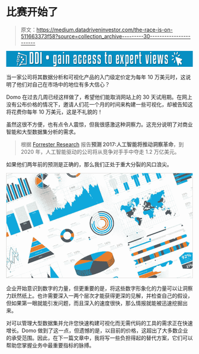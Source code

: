 # 比赛开始了

> 原文：<https://medium.datadriveninvestor.com/the-race-is-on-511663373f58?source=collection_archive---------30----------------------->

[![](img/ff548bf64d7807fcfadcf8fe6f2a539f.png)](http://www.track.datadriveninvestor.com/1B9E)

当一家公司将其数据分析和可视化产品的入门级定价定为每年 10 万美元时，这说明了他们对自己在市场中的地位有多大信心？

Domo 在过去几周已经这样做了，希望他们能取消网站上的 30 天试用期。在网上没有公布价格的情况下，邀请人们花一个月的时间来构建一些可视化，却被告知这将花费你每年 10 万美元，这是不礼貌的！

虽然这很不方便，也有点令人震惊，但我很感激这种洞察力。这充分说明了对商业智能和大型数据集分析的需求。

> 根据 [Forrester Research](https://go.forrester.com) 报告**预测 2017:人工智能将推动洞察革命**，到 2020 年，人工智能驱动的公司将从竞争对手手中夺走 1.2 万亿美元。

如果他们两年前的预测是正确的，那么我们正处于重大分裂的风口浪尖。

![](img/43e7a89a6ed400ccdc5025bacb6f89e2.png)

企业开始意识到数字的力量，但更重要的是，将这些数字形象化的力量可以让洞察力跃然纸上。也许需要深入一两个层次才能获得更深的见解，并检查自己的假设，但如果第一眼就能引发问题，而且深入的速度很快，那么情报就能被迅速挖掘出来。

对可以管理大型数据集并允许您快速构建可视化而无需代码的工具的需求正在快速增长。Domo 做到了这一点，但遗憾的是，以目前的价格，这超出了大多数企业的承受范围。因此，在下一篇文章中，我将写一些负担得起的替代方案，它们可以帮助您掌握业务中最重要指标的脉搏。